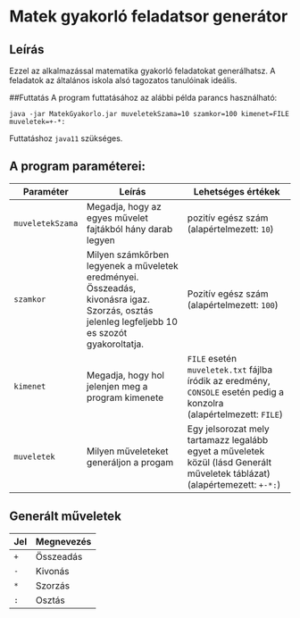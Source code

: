 # Matek gyakorló feladatsor generátor

## Leírás
Ezzel az alkalmazással matematika gyakorló feladatokat generálhatsz. A feladatok az általános iskola alsó tagozatos tanulóinak ideális. 

##Futtatás
A program futtatásához az alábbi példa parancs használható:

`java -jar MatekGyakorlo.jar muveletekSzama=10 szamkor=100 kimenet=FILE muveletek=+-*:`

Futtatáshoz `java11` szükséges.

## A program paraméterei:
| Paraméter | Leírás | Lehetséges értékek |
|---|---|---|
| `muveletekSzama` | Megadja, hogy az egyes művelet fajtákból hány darab legyen | pozitív egész szám (alapértelmezett: `10`)|
| `szamkor` | Milyen számkőrben legyenek a műveletek eredményei. Összeadás, kivonásra igaz. Szorzás, osztás jelenleg legfeljebb 10 es szozót gyakoroltatja. | Pozitív egész szám (alapértelmezett: `100`)|
| `kimenet` | Megadja, hogy hol jelenjen meg a program kimenete | `FILE` esetén `muveletek.txt` fájlba íródik az eredmény, `CONSOLE` esetén pedig a konzolra  (alapértelmezett: `FILE`)|
| `muveletek` | Milyen műveleteket generáljon a progam | Egy jelsorozat mely tartamazz legalább egyet a műveletek közül (lásd Generált műveletek táblázat)(alapértemezett: `+-*:`)

## Generált műveletek
| Jel | Megnevezés |
|---|---|
| `+` | Összeadás |
| `-` | Kivonás |
| `*` | Szorzás |
| `:` | Osztás |
